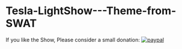 # Tesla-LightShow---Theme-from-SWAT
If you like the Show, Please consider a small donation:
[![paypal](https://www.paypalobjects.com/en_US/i/btn/btn_donateCC_LG.gif)](https://www.paypal.com/donate?business=QSTC967LRMQZ4&no_recurring=0&item_name=Thank+you+and+Have+a+GREAT+day%21&currency_code=USD)
